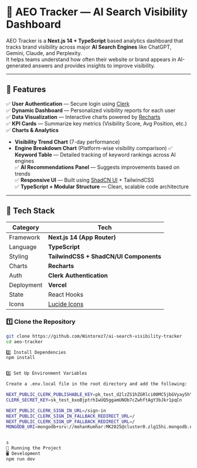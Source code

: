 # 🚀 AEO Tracker — AI Search Visibility Dashboard

AEO Tracker is a **Next.js 14 + TypeScript** based analytics dashboard that tracks brand visibility across major **AI Search Engines** like ChatGPT, Gemini, Claude, and Perplexity.  
It helps teams understand how often their website or brand appears in AI-generated answers and provides insights to improve visibility.

---

## 🌟 Features

✅ **User Authentication** — Secure login using [Clerk](https://clerk.dev)  
✅ **Dynamic Dashboard** — Personalized visibility reports for each user  
✅ **Data Visualization** — Interactive charts powered by [Recharts](https://recharts.org/)  
✅ **KPI Cards** — Summarize key metrics (Visibility Score, Avg Position, etc.)  
✅ **Charts & Analytics**
- **Visibility Trend Chart** (7-day performance)
- **Engine Breakdown Chart** (Platform-wise visibility comparison)
✅ **Keyword Table** — Detailed tracking of keyword rankings across AI engines  
✅ **AI Recommendations Panel** — Suggests improvements based on trends  
✅ **Responsive UI** — Built using [ShadCN UI](https://ui.shadcn.com) + TailwindCSS  
✅ **TypeScript + Modular Structure** — Clean, scalable code architecture  

---

## 🧱 Tech Stack

| Category | Tech |
|-----------|------|
| Framework | **Next.js 14 (App Router)** |
| Language | **TypeScript** |
| Styling | **TailwindCSS + ShadCN/UI Components** |
| Charts | **Recharts** |
| Auth | **Clerk Authentication** |
| Deployment | **Vercel** |
| State | React Hooks |
| Icons | [Lucide Icons](https://lucide.dev) |


### 1️⃣ Clone the Repository
```bash
git clone https://github.com/Wintorez7/ai-search-visibility-tracker
cd aeo-tracker

2️⃣ Install Dependencies
npm install


3️⃣ Set Up Environment Variables

Create a .env.local file in the root directory and add the following:

NEXT_PUBLIC_CLERK_PUBLISHABLE_KEY=pk_test_d2lzZS1hZGRlci00MC5jbGVyay5hY2NvdW50cy5kZXYk
CLERK_SECRET_KEY=sk_test_bxoBjptrhIwUQ5ggamUNOb7cZwhftAgY3bJkr1pqCn

NEXT_PUBLIC_CLERK_SIGN_IN_URL=/sign-in
NEXT_PUBLIC_CLERK_SIGN_IN_FALLBACK_REDIRECT_URL=/
NEXT_PUBLIC_CLERK_SIGN_UP_FALLBACK_REDIRECT_URL=/
MONGODB_URI=mongodb+srv://mohanKumhar:MK2025@cluster0.zlg15hi.mongodb.net/


s
🧩 Running the Project
🖥 Development
npm run dev

